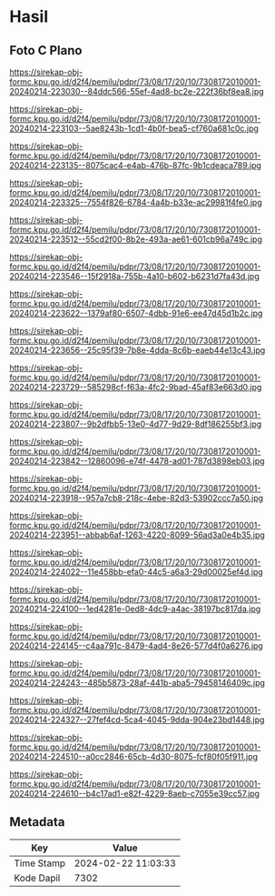 # Hasil

## Foto C Plano

https://sirekap-obj-formc.kpu.go.id/d2f4/pemilu/pdpr/73/08/17/20/10/7308172010001-20240214-223030--84ddc566-55ef-4ad8-bc2e-222f36bf8ea8.jpg

https://sirekap-obj-formc.kpu.go.id/d2f4/pemilu/pdpr/73/08/17/20/10/7308172010001-20240214-223103--5ae8243b-1cd1-4b0f-bea5-cf760a681c0c.jpg

https://sirekap-obj-formc.kpu.go.id/d2f4/pemilu/pdpr/73/08/17/20/10/7308172010001-20240214-223135--8075cac4-e4ab-476b-87fc-9b1cdeaca789.jpg

https://sirekap-obj-formc.kpu.go.id/d2f4/pemilu/pdpr/73/08/17/20/10/7308172010001-20240214-223325--7554f826-6784-4a4b-b33e-ac29981f4fe0.jpg

https://sirekap-obj-formc.kpu.go.id/d2f4/pemilu/pdpr/73/08/17/20/10/7308172010001-20240214-223512--55cd2f00-8b2e-493a-ae61-601cb96a749c.jpg

https://sirekap-obj-formc.kpu.go.id/d2f4/pemilu/pdpr/73/08/17/20/10/7308172010001-20240214-223546--15f2918a-755b-4a10-b602-b6231d7fa43d.jpg

https://sirekap-obj-formc.kpu.go.id/d2f4/pemilu/pdpr/73/08/17/20/10/7308172010001-20240214-223622--1379af80-6507-4dbb-91e6-ee47d45d1b2c.jpg

https://sirekap-obj-formc.kpu.go.id/d2f4/pemilu/pdpr/73/08/17/20/10/7308172010001-20240214-223656--25c95f39-7b8e-4dda-8c6b-eaeb44e13c43.jpg

https://sirekap-obj-formc.kpu.go.id/d2f4/pemilu/pdpr/73/08/17/20/10/7308172010001-20240214-223729--585298cf-f63a-4fc2-9bad-45af83e663d0.jpg

https://sirekap-obj-formc.kpu.go.id/d2f4/pemilu/pdpr/73/08/17/20/10/7308172010001-20240214-223807--9b2dfbb5-13e0-4d77-9d29-8df186255bf3.jpg

https://sirekap-obj-formc.kpu.go.id/d2f4/pemilu/pdpr/73/08/17/20/10/7308172010001-20240214-223842--12860096-e74f-4478-ad01-787d3898eb03.jpg

https://sirekap-obj-formc.kpu.go.id/d2f4/pemilu/pdpr/73/08/17/20/10/7308172010001-20240214-223918--957a7cb8-218c-4ebe-82d3-53902ccc7a50.jpg

https://sirekap-obj-formc.kpu.go.id/d2f4/pemilu/pdpr/73/08/17/20/10/7308172010001-20240214-223951--abbab6af-1263-4220-8099-56ad3a0e4b35.jpg

https://sirekap-obj-formc.kpu.go.id/d2f4/pemilu/pdpr/73/08/17/20/10/7308172010001-20240214-224022--11e458bb-efa0-44c5-a6a3-29d00025ef4d.jpg

https://sirekap-obj-formc.kpu.go.id/d2f4/pemilu/pdpr/73/08/17/20/10/7308172010001-20240214-224100--1ed4281e-0ed8-4dc9-a4ac-38197bc817da.jpg

https://sirekap-obj-formc.kpu.go.id/d2f4/pemilu/pdpr/73/08/17/20/10/7308172010001-20240214-224145--c4aa791c-8479-4ad4-8e26-577d4f0a6276.jpg

https://sirekap-obj-formc.kpu.go.id/d2f4/pemilu/pdpr/73/08/17/20/10/7308172010001-20240214-224243--485b5873-28af-441b-aba5-79458146409c.jpg

https://sirekap-obj-formc.kpu.go.id/d2f4/pemilu/pdpr/73/08/17/20/10/7308172010001-20240214-224327--27fef4cd-5ca4-4045-9dda-904e23bd1448.jpg

https://sirekap-obj-formc.kpu.go.id/d2f4/pemilu/pdpr/73/08/17/20/10/7308172010001-20240214-224510--a0cc2846-65cb-4d30-8075-fcf80f05f911.jpg

https://sirekap-obj-formc.kpu.go.id/d2f4/pemilu/pdpr/73/08/17/20/10/7308172010001-20240214-224610--b4c17ad1-e82f-4229-8aeb-c7055e39cc57.jpg


## Metadata

| Key        | Value               |
| ---------- | ------------------- |
| Time Stamp | 2024-02-22 11:03:33 |
| Kode Dapil | 7302                |



